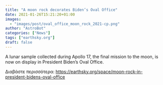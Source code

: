 ```yaml
---
title: "A moon rock decorates Biden’s Oval Office"
date: 2021-01-26T15:21:20+01:00
images:
  - "images/post/oval_office_moon_rock_2021-cp.png"
author: "AstroBot"
categories: ["News"]
tags: ["earthsky.org"]
draft: false
---
```


A lunar sample collected during Apollo 17, the final mission to the moon, is now on display in President Biden’s Oval Office.

Διαβάστε περισσότερα: https://earthsky.org/space/moon-rock-in-president-bidens-oval-office
